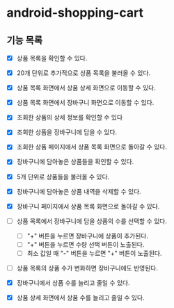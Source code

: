 # android-shopping-cart

## 기능 목록
- [x]  상품 목록을 확인할 수 있다.
  - [x]  20개 단위로 추가적으로 상품 목록을 불러올 수 있다.
- [x]  상품 목록 화면에서 상품 상세 화면으로 이동할 수 있다.
- [x]  상품 목록 화면에서 장바구니 화면으로 이동할 수 있다.

- [x]  조회한 상품의 상세 정보를 확인할 수 있다
- [x]  조회한 상품을 장바구니에 담을 수 있다.
- [x]  조회한 상품 페이지에서 상품 목록 화면으로 돌아갈 수 있다.

- [x]  장바구니에 담아놓은 상품들을 확인할 수 있다.
  - [x] 5개 단위로 상품들을 불러올 수 있다.
- [x]  장바구니에 담아놓은 상품 내역을 삭제할 수 있다.
- [x]  장바구니 페이지에서 상품 목록 화면으로 돌아갈 수 있다.

- [ ] 상품 목록에서 장바구니에 담을 상품의 수를 선택할 수 있다.
  - [ ] "+" 버튼을 누르면 장바구니에 상품이 추가된다.
  - [ ] "+" 버튼을 누르면 수량 선택 버튼이 노출된다.
  - [ ] 최소 값일 때 "-" 버튼을 누르면 "+" 버튼이 노출된다.
- [ ] 상품 목록의 상품 수가 변화하면 장바구니에도 반영된다.

- [x] 장바구니에서 상품 수를 늘리고 줄일 수 있다.
- [x] 상품 상세 화면에서 상품 수를 늘리고 줄일 수 있다.